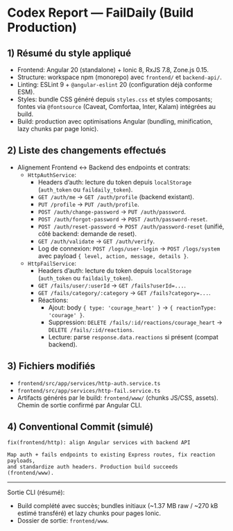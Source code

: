 # Codex Report — FailDaily (Build Production)

## 1) Résumé du style appliqué
- Frontend: Angular 20 (standalone) + Ionic 8, RxJS 7.8, Zone.js 0.15.
- Structure: workspace npm (monorepo) avec `frontend/` et `backend-api/`.
- Linting: ESLint 9 + `@angular-eslint` 20 (configuration déjà conforme ESM).
- Styles: bundle CSS généré depuis `styles.css` et styles composants; fontes via `@fontsource` (Caveat, Comfortaa, Inter, Kalam) intégrées au build.
- Build: production avec optimisations Angular (bundling, minification, lazy chunks par page Ionic).

## 2) Liste des changements effectués
- Alignement Frontend ↔ Backend des endpoints et contrats:
  - `HttpAuthService`:
    - Headers d’auth: lecture du token depuis `localStorage` (`auth_token` ou `faildaily_token`).
    - `GET /auth/me` → `GET /auth/profile` (backend existant).
    - `PUT /profile` → `PUT /auth/profile`.
    - `POST /auth/change-password` → `PUT /auth/password`.
    - `POST /auth/forgot-password` → `POST /auth/password-reset`.
    - `POST /auth/reset-password` → `POST /auth/password-reset` (unifié, côté backend: demande de reset).
    - `GET /auth/validate` → `GET /auth/verify`.
    - Log de connexion: `POST /logs/user-login` → `POST /logs/system` avec payload `{ level, action, message, details }`.
  - `HttpFailService`:
    - Headers d’auth: lecture du token depuis `localStorage` (`auth_token` ou `faildaily_token`).
    - `GET /fails/user/:userId` → `GET /fails?userId=...`.
    - `GET /fails/category/:category` → `GET /fails?category=...`.
    - Réactions:
      - Ajout: body `{ type: 'courage_heart' }` → `{ reactionType: 'courage' }`.
      - Suppression: `DELETE /fails/:id/reactions/courage_heart` → `DELETE /fails/:id/reactions`.
      - Lecture: parse `response.data.reactions` si présent (compat backend).

## 3) Fichiers modifiés
- `frontend/src/app/services/http-auth.service.ts`
- `frontend/src/app/services/http-fail.service.ts`
- Artifacts générés par le build: `frontend/www/` (chunks JS/CSS, assets). Chemin de sortie confirmé par Angular CLI.

## 4) Conventional Commit (simulé)
```
fix(frontend/http): align Angular services with backend API

Map auth + fails endpoints to existing Express routes, fix reaction payloads,
and standardize auth headers. Production build succeeds (frontend/www).
```

---

Sortie CLI (résumé):
- Build complété avec succès; bundles initiaux (~1.37 MB raw / ~270 kB estimé transféré) et lazy chunks pour pages Ionic.
- Dossier de sortie: `frontend/www`.
